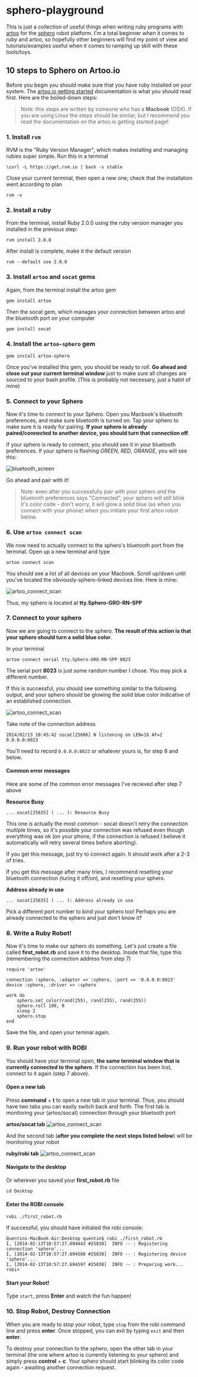 # sphero-playground

This is just a collection of useful things when writing ruby programs with [artoo](http://artoo.io) for the [sphero](http://gosphero.com) robot platform. I'm a total beginner when it comes to ruby and artoo, so hopefully other beginners will find my point of view and tutorials/examples useful when it comes to ramping up skill with these tools/toys. 

## 10 steps to Sphero on Artoo.io

Before you begin you should make sure that you have ruby installed on your system. The [artoo.io getting started](http://artoo.io/documentation/getting-started/) documentation is what you should read first. Here are the boiled-down steps:

> Note: this steps are written by someone who has a **Macbook** (OSX). If you are using Linux the steps should be similar, but I recommend you read the documentation on the artoo.io getting started page!

### 1. Install `rvm`
RVM is the "Ruby Version Manager", which makes installing and managing rubies super simple. Run this in a terminal 

    \curl -L https://get.rvm.io | bash -s stable

Close your current terminal, then open a new one; check that the installation went according to plan

	rvm -v
   
### 2. Install a ruby
From the terminal, install Ruby 2.0.0 using the ruby version manager you installed in the previous step:

	rvm install 2.0.0
	
After install is complete, make it the default version

	rvm --default use 2.0.0
	
	
### 3. Install `artoo` and `socat` gems
Again, from the terminal install the artoo gem

	gem install artoo
	
Then the socat gem, which manages your connection between artoo and the bluetooth port on your computer

	gem install socat
	
### 4. Install the `artoo-sphero` gem

	gem install artoo-sphero

Once you've installed this gem, you should be ready to *roll*. **Go ahead and close out your current terminal window** just to make sure all changes are sourced to your bash profile. (This is probably not necessary, just a habit of mine)

### 5. Connect to your Sphero
Now it's time to connect to your Sphero. Open you Macbook's bluetooth preferences, and make sure bluetooth is turned on. Tap your sphero to make sure it is ready for pairing. **If your sphero is already paired/connected to another device, you should turn that connection off**. 

If your sphero is ready to connect, you should see it in your bluetooth preferences. If your sphero is flashing *GREEN*, *RED*, *ORANGE*, you will see this:

![bluetooth_screen](docs/doc_images/bluetooth_screen.png)

Go ahead and pair with it! 

> Note: even after you successfully pair with your sphero and the bluetooth preferences says "Connected", your sphero will still blink it's color code - don't worry, it will glow a solid blue (as when you connect with your phone) when you initiate your first artoo robot below.

### 6. Use `artoo connect scan` 
We now need to actually connect to the sphero's bluetooth port from the terminal. Open up a new terminal and type

	artoo connect scan
	
You should see a list of all devices on your Macbook. Scroll up/down until you've located the obviously-sphero-linked devices line. Here is mine:

![artoo_connect_scan](docs/doc_images/artoo_connect_scan.png)

Thus, my sphero is located at **tty.Sphero-GRO-RN-SPP**

### 7. Connect to your sphero
Now we are going to connect to the sphero. **The result of this action is that your sphero should turn a solid blue color**. 

In your terminal

	artoo connect serial tty.Sphero-GRO-RN-SPP 8023
	
The serial port **8023** is just some random number I chose. You may pick a different number. 

If this is successful, you should see something similar to the following output, and your sphero should be glowing the solid blue color indicative of an established connection.

![artoo_connect_scan](docs/doc_images/artoo_connect_serial.png)

Take note of the connection address

	2014/02/13 10:45:42 socat[25686] N listening on LEN=16 AF=2 0.0.0.0:8023
	
You'll need to record `0.0.0.0:8023` or whatever yours is, for step 8 and below. 

#### Common error messages
Here are some of the common error messages I've recieved  after step 7 above

**Resource Busy**

	... socat[25635] ( ... ): Resource Busy
This one is actually the most common - socat doesn't retry the connection multiple times, so it's possible your connection was refused even though everything was ok (on your phone, if the connection is refused I believe it automatically will retry several times before aborting).

If you get this message, just try to connect again. It should work after a 2-3 of tries. 

If you get this message after many tries, I recommend resetting your bluetooth connection (turing it off/on), and resetting your sphero. 

**Address already in use**

	... socat[25635] ( ... ): Address already in use
	
Pick a different port number to bind your sphero too! Perhaps you are already connected to the sphero and just don't know it?


### 8. Write a Ruby Robot!


Now it's time to make our sphero do something. Let's just create a file called **first_robot.rb** and save it to the desktop. Inside that file, type this (remembering the connection address from step 7)

	require 'artoo'

	connection :sphero, :adaptor => :sphero, :port => '0.0.0.0:8023'
	device :sphero, :driver => :sphero

	work do
    	sphero.set_color(rand(255), rand(255), rand(255))
    	sphero.roll 100, 0
    	sleep 2
    	sphero.stop
	end

Save the file, and open your teminal again.

### 9. Run your robot with ROBI

You should have your terminal open, **the same terminal window that is currently connected to the sphero**. If the connection has been lost, connect to it again (step 7 above). 

#### Open a new tab
Press **command** + **t** to open a new tab in your terminal. Thus, you should have two tabs you can easily switch back and forth. The first tab is monitoring your (artoo/socat) connection through your bluetooth port

**artoo/socat tab**
![artoo_connect_scan](docs/doc_images/artoo_socat_tab.png)


And the second tab (**after you complete the next steps listed below**) will be monitoring your robot

**ruby/robi tab**
![artoo_connect_scan](docs/doc_images/ruby_robi_tab.png)







#### Navigate to the desktop
Or wherever you saved your **first_robot.rb** file

	cd Desktop

#### Enter the ROBI console

	robi ./first_robot.rb
	
If successful, you should have initiated the robi console:

	Quentins-MacBook-Air:Desktop quentin$ robi ./first_robot.rb
	I, [2014-02-13T10:57:27.694443 #25838]  INFO -- : Registering connection 'sphero'...
	I, [2014-02-13T10:57:27.694560 #25838]  INFO -- : Registering device 'sphero'...
	I, [2014-02-13T10:57:27.694597 #25838]  INFO -- : Preparing work...
	robi> 
	
#### Start your Robot!

Type `start`, press **Enter** and watch the fun happen!

### 10. Stop Robot, Destroy Connection

When you are ready to stop your robot, type `stop` from the robi command line and press **enter**. Once stopped, you can exit by typing `exit` and then **enter**.

To destroy your connection to the sphero, open the other tab in your terminal (the one where artoo is currently listening to your sphero) and simply press **control** + **c**. Your sphero should start blinking its color code again - awaiting another connection request.










	


